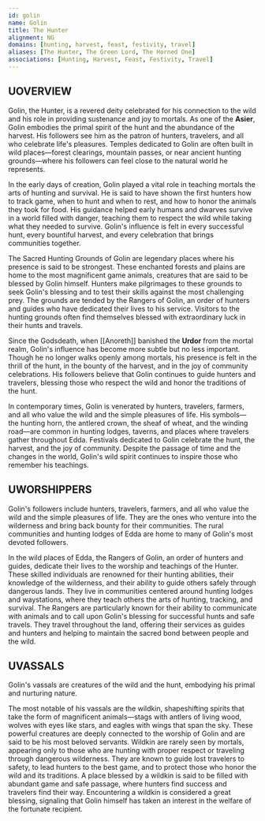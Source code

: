 ```yaml
---
id: golin
name: Golin
title: The Hunter
alignment: NG
domains: [hunting, harvest, feast, festivity, travel]
aliases: [The Hunter, The Green Lord, The Horned One]
associations: [Hunting, Harvest, Feast, Festivity, Travel]
---
```



## UOVERVIEW

Golin, the Hunter, is a revered deity celebrated for his connection to the wild and his role in providing sustenance and joy to mortals. As one of the **Asier**, Golin embodies the primal spirit of the hunt and the abundance of the harvest. His followers see him as the patron of hunters, travelers, and all who celebrate life's pleasures. Temples dedicated to Golin are often built in wild places—forest clearings, mountain passes, or near ancient hunting grounds—where his followers can feel close to the natural world he represents.

In the early days of creation, Golin played a vital role in teaching mortals the arts of hunting and survival. He is said to have shown the first hunters how to track game, when to hunt and when to rest, and how to honor the animals they took for food. His guidance helped early humans and dwarves survive in a world filled with danger, teaching them to respect the wild while taking what they needed to survive. Golin's influence is felt in every successful hunt, every bountiful harvest, and every celebration that brings communities together.

The Sacred Hunting Grounds of Golin are legendary places where his presence is said to be strongest. These enchanted forests and plains are home to the most magnificent game animals, creatures that are said to be blessed by Golin himself. Hunters make pilgrimages to these grounds to seek Golin's blessing and to test their skills against the most challenging prey. The grounds are tended by the Rangers of Golin, an order of hunters and guides who have dedicated their lives to his service. Visitors to the hunting grounds often find themselves blessed with extraordinary luck in their hunts and travels.

Since the Godsdeath, when [[Anoreth]] banished the **Urdor** from the mortal realm, Golin's influence has become more subtle but no less important. Though he no longer walks openly among mortals, his presence is felt in the thrill of the hunt, in the bounty of the harvest, and in the joy of community celebrations. His followers believe that Golin continues to guide hunters and travelers, blessing those who respect the wild and honor the traditions of the hunt.

In contemporary times, Golin is venerated by hunters, travelers, farmers, and all who value the wild and the simple pleasures of life. His symbols—the hunting horn, the antlered crown, the sheaf of wheat, and the winding road—are common in hunting lodges, taverns, and places where travelers gather throughout Edda. Festivals dedicated to Golin celebrate the hunt, the harvest, and the joy of community. Despite the passage of time and the changes in the world, Golin's wild spirit continues to inspire those who remember his teachings.

## UWORSHIPPERS

Golin's followers include hunters, travelers, farmers, and all who value the wild and the simple pleasures of life. They are the ones who venture into the wilderness and bring back bounty for their communities. The rural communities and hunting lodges of Edda are home to many of Golin's most devoted followers.

In the wild places of Edda, the Rangers of Golin, an order of hunters and guides, dedicate their lives to the worship and teachings of the Hunter. These skilled individuals are renowned for their hunting abilities, their knowledge of the wilderness, and their ability to guide others safely through dangerous lands. They live in communities centered around hunting lodges and waystations, where they teach others the arts of hunting, tracking, and survival. The Rangers are particularly known for their ability to communicate with animals and to call upon Golin's blessing for successful hunts and safe travels. They travel throughout the land, offering their services as guides and hunters and helping to maintain the sacred bond between people and the wild.

## UVASSALS

Golin's vassals are creatures of the wild and the hunt, embodying his primal and nurturing nature.

The most notable of his vassals are the wildkin, shapeshifting spirits that take the form of magnificent animals—stags with antlers of living wood, wolves with eyes like stars, and eagles with wings that span the sky. These powerful creatures are deeply connected to the worship of Golin and are said to be his most beloved servants. Wildkin are rarely seen by mortals, appearing only to those who are hunting with proper respect or traveling through dangerous wilderness. They are known to guide lost travelers to safety, to lead hunters to the best game, and to protect those who honor the wild and its traditions. A place blessed by a wildkin is said to be filled with abundant game and safe passage, where hunters find success and travelers find their way. Encountering a wildkin is considered a great blessing, signaling that Golin himself has taken an interest in the welfare of the fortunate recipient.

 